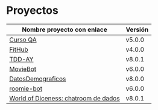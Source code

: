 # Proyectos

| Nombre proyecto con enlace                                                         | Versión |
|------------------------------------------------------------------------------------|---------|
| [Curso QA](https://github.com/testing-kakapos/curso-QA)                            | v5.0.0  |
| [FitHub](https://github.com/fitplusplus/fithub)                                    | v4.0.0  |
| [TDD-AY](https://github.com/TDD-AY/TDD-Project)                                    | v8.0.1  |
| [MovieBot](https://github.com/tdd-IgnasiYManu/MovieBot)                            | v6.0.0  |
| [DatosDemograficos](https://github.com/tdd-organization-afp/DatosDemograficos)     | v8.0.0  |
| [roomie-bot](https://github.com/dipzza/roomie-bot)                                 | v6.0.0  |
| [World of Diceness: chatroom de dados](https://github.com/muetsii/wod)             | v8.0.1  |
